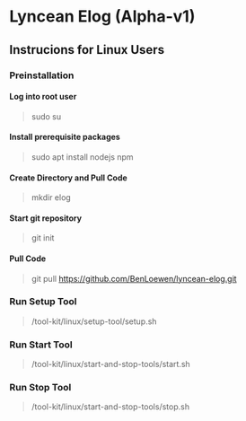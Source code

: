 # Lyncean Elog (Alpha-v1)

## Instrucions for Linux Users

### Preinstallation
#### Log into root user
> sudo su
#### Install prerequisite packages
> sudo apt install nodejs npm
#### Create Directory and Pull Code
> mkdir elog
#### Start git repository
> git init
#### Pull Code 
> git pull https://github.com/BenLoewen/lyncean-elog.git

### Run Setup Tool
> /tool-kit/linux/setup-tool/setup.sh

### Run Start Tool
> /tool-kit/linux/start-and-stop-tools/start.sh

### Run Stop Tool
> /tool-kit/linux/start-and-stop-tools/stop.sh

